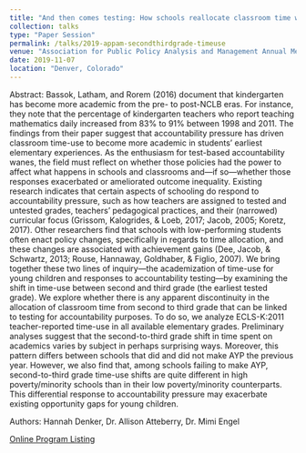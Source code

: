 ```yaml
---
title: "And then comes testing: How schools reallocate classroom time when high-stakes testing begins in 3rd grade"
collection: talks
type: "Paper Session"
permalink: /talks/2019-appam-secondthirdgrade-timeuse
venue: "Association for Public Policy Analysis and Management Annual Meeting"
date: 2019-11-07
location: "Denver, Colorado"
---
```


Abstract: Bassok, Latham, and Rorem (2016) document that kindergarten has become more academic from the pre- to post-NCLB eras. For instance, they note that the percentage of kindergarten teachers who report teaching mathematics daily increased from 83% to 91% between 1998 and 2011. The findings from their paper suggest that accountability pressure has driven classroom time-use to become more academic in students’ earliest elementary experiences. As the enthusiasm for test-based accountability wanes, the field must reflect on whether those policies had the power to affect what happens in schools and classrooms and—if so—whether those responses exacerbated or ameliorated outcome inequality. Existing research indicates that certain aspects of schooling do respond to accountability pressure, such as how teachers are assigned to tested and untested grades, teachers’ pedagogical practices, and their (narrowed) curricular focus (Grissom, Kalogrides, & Loeb, 2017; Jacob, 2005; Koretz, 2017). Other researchers find that schools with low-performing students often enact policy changes, specifically in regards to time allocation, and these changes are associated with achievement gains (Dee, Jacob, & Schwartz, 2013; Rouse, Hannaway, Goldhaber, & Figlio, 2007). We bring together these two lines of inquiry—the academization of time-use for young children and responses to accountability testing—by examining the shift in time-use between second and third grade (the earliest tested grade). We explore whether there is any apparent discontinuity in the allocation of classroom time from second to third grade that can be linked to testing for accountability purposes. To do so, we analyze ECLS-K:2011 teacher-reported time-use in all available elementary grades. Preliminary analyses suggest that the second-to-third grade shift in time spent on academics varies by subject in perhaps surprising ways. Moreover, this pattern differs between schools that did and did not make AYP the previous year. However, we also find that, among schools failing to make AYP, second-to-third grade time-use shifts are quite different in high poverty/minority schools than in their low poverty/minority counterparts. This differential response to accountability pressure may exacerbate existing opportunity gaps for young children.

Authors: Hannah Denker, Dr. Allison Atteberry, Dr. Mimi Engel

[Online Program Listing](https://tinyurl.com/22cmhxda)
